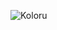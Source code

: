 ![Koloru](http://github-profile-summary-cards.vercel.app/api/cards/profile-details?username=Koloru&theme=nord_dark)

